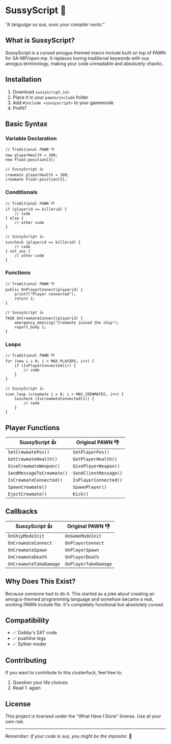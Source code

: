 # SussyScript 🚨

*"A language so sus, even your compiler vents."*

## What is SussyScript?

SussyScript is a cursed amogus themed macro include built on top of PAWN for SA-MP/open.mp. It replaces boring traditional keywords with sus amogus terminology, making your code unreadable and absolutely chaotic.

## Installation

1. Download `sussyscript.inc`
2. Place it in your `pawno/include` folder
3. Add `#include <sussyscript>` to your gamemode
4. Profit?

## Basic Syntax

### Variable Declaration
```pawn
// Traditional PAWN 👎 
new playerHealth = 100;
new Float:position[3];

// SussyScript 👍
crewmate playerHealth = 100;
crewmate Float:position[3];
```

### Conditionals
```pawn
// Traditional PAWN 👎
if (playerid == killerid) {
    // code
} else {
    // other code
}

// SussyScript 👍
suscheck (playerid == killerid) {
    // code
} not_sus {
    // other code
}
```

### Functions
```pawn
// Traditional PAWN 👎
public OnPlayerConnect(playerid) {
    printf("Player connected");
    return 1;
}

// SussyScript 👍
TASK OnCrewmateConnect(playerid) {
    emergency_meeting("Crewmate joined the ship");
    report_body 1;
}
```

### Loops
```pawn
// Traditional PAWN 👎
for (new i = 0; i < MAX_PLAYERS; i++) {
    if (IsPlayerConnected(i)) {
        // code
    }
}

// SussyScript 👍
scan_loop (crewmate i = 0; i < MAX_CREWMATES; i++) {
    suscheck (IsCrewmateConnected(i)) {
        // code
    }
}
```

## Player Functions

| SussyScript 👍 | Original PAWN 👎 |
|-------------|---------------|
| `SetCrewmatePos()` | `SetPlayerPos()` |
| `GetCrewmateHealth()` | `GetPlayerHealth()` |
| `GiveCrewmateWeapon()` | `GivePlayerWeapon()` |
| `SendMessageToCrewmate()` | `SendClientMessage()` |
| `IsCrewmateConnected()` | `IsPlayerConnected()` |
| `SpawnCrewmate()` | `SpawnPlayer()` |
| `EjectCrewmate()` | `Kick()` |

## Callbacks

| SussyScript 👍 | Original PAWN 👎 |
|-------------|---------------|
| `OnShipModeInit` | `OnGameModeInit` |
| `OnCrewmateConnect` | `OnPlayerConnect` |
| `OnCrewmateSpawn` | `OnPlayerSpawn` |
| `OnCrewmateDeath` | `OnPlayerDeath` |
| `OnCrewmateTakeDamage` | `OnPlayerTakeDamage` |

## Why Does This Exist?

Because someone had to do it. This started as a joke about creating an amogus-themed programming language and somehow became a real, working PAWN include file. It's completely functional but absolutely cursed.

## Compatibility

- ✅ Dobby's SAT code
- ✅ pushline legs
- ✅ Syther moder

## Contributing

If you want to contribute to this clusterfuck, feel free to:
1. Question your life choices
2. Read 1. again

## License

This project is licensed under the "What Have I Done" license. Use at your own risk.

---

*Remember: If your code is sus, you might be the impostor.* 🔴
